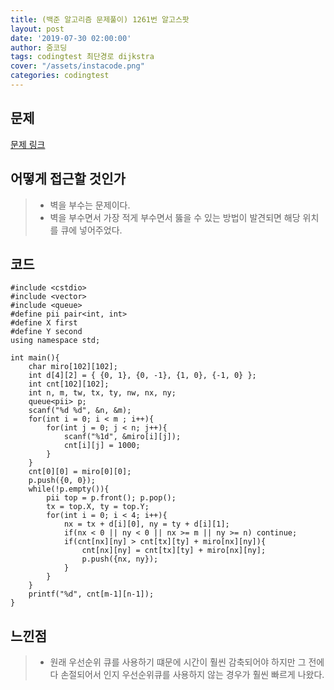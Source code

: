 ```yaml
---
title: (백준 알고리즘 문제풀이) 1261번 알고스팟
layout: post
date: '2019-07-30 02:00:00'
author: 줌코딩
tags: codingtest 최단경로 dijkstra
cover: "/assets/instacode.png"
categories: codingtest
---
```


## 문제

[문제 링크](https://www.acmicpc.net/problem/1261)

## 어떻게 접근할 것인가

>* 벽을 부수는 문제이다.
>* 벽을 부수면서 가장 적게 부수면서 뚫을 수 있는 방법이 발견되면 해당 위치를 큐에 넣어주었다.

## 코드

    #include <cstdio>
    #include <vector>
    #include <queue>
    #define pii pair<int, int>
    #define X first
    #define Y second
    using namespace std;

    int main(){
        char miro[102][102];
        int d[4][2] = { {0, 1}, {0, -1}, {1, 0}, {-1, 0} };
        int cnt[102][102];
        int n, m, tw, tx, ty, nw, nx, ny;
        queue<pii> p;
        scanf("%d %d", &n, &m);
        for(int i = 0; i < m ; i++){
            for(int j = 0; j < n; j++){
                scanf("%1d", &miro[i][j]);
                cnt[i][j] = 1000;
            }
        } 
        cnt[0][0] = miro[0][0];
        p.push({0, 0});
        while(!p.empty()){
            pii top = p.front(); p.pop();
            tx = top.X, ty = top.Y;
            for(int i = 0; i < 4; i++){
                nx = tx + d[i][0], ny = ty + d[i][1];
                if(nx < 0 || ny < 0 || nx >= m || ny >= n) continue;
                if(cnt[nx][ny] > cnt[tx][ty] + miro[nx][ny]){
                    cnt[nx][ny] = cnt[tx][ty] + miro[nx][ny];
                    p.push({nx, ny});
                }
            }
        }
        printf("%d", cnt[m-1][n-1]);
    }

## 느낀점

>* 원래 우선순위 큐를 사용하기 떄문에 시간이 훨씬 감축되어야 하지만 그 전에 다 손절되어서 인지 우선순위큐를 사용하지 않는 경우가 훨씬 빠르게 나왔다.
